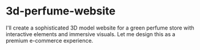 # 3d-perfume-website
I'll create a sophisticated 3D model website for a green perfume store with interactive elements and immersive visuals. Let me design this as a premium e-commerce experience.
